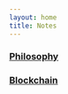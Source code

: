 ```yaml
---
layout: home
title: Notes
---
```



### [Philosophy](/notes/philosophy/index)
### [Blockchain](/notes/blockchain/index)